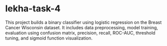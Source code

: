 # lekha-task-4
This project builds a binary classifier using logistic regression on the Breast Cancer Wisconsin dataset. It includes data preprocessing, model training, evaluation using confusion matrix, precision, recall, ROC-AUC, threshold tuning, and sigmoid function visualization.
